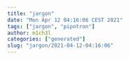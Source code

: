 ```yaml
---
title: "jargon"
date: "Mon Apr 12 04:16:06 CEST 2021"
tags: ["jargon", "pipotron"]
author: m1ch3l
categories: ["generated"]
slug: "jargon/2021-04-12-04:16:06"
---
```



